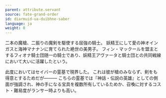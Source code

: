 ```yaml
---
parent: attribute.servant
source: fate-grand-order
id: diarmuid-ua-duibhne-saber
language: ja
weight: 0
---
```


二本の魔槍、二振りの魔剣を駆使する屈強の騎士。
妖精王にして愛の神オインガスと海神マナナンに育てられた絶世の美男子。
フィン・マックールを盟主とするフィオナ騎士団随一の騎士であり、妖精王アヴァータと騎士団との共同戦線において大いに活躍したという。

此度においてはセイバーの霊基で現界した。
これは彼が槍のみならず、剣をも得意とするためだが―――
こちらの霊基では『神話・伝説の英雄』としての側面が強調され、神の手になる宝具を複数所有しているためか、召喚に対するコスト・難易度がランサー時よりも高い。
